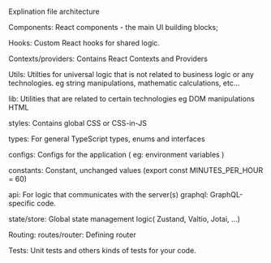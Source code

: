 ####

Explination file architecture

Components: React components - the main UI building blocks;

Hooks: Custom React hooks for shared logic.

Contexts/providers: Contains React Contexts and Providers

Utils: Utilties for universal logic that is not related to business logic or any technologies. eg string manipulations, mathematic calculations, etc...

lib: Utilities that are related to certain technologies eg DOM manipulations HTML

styles: Contains global CSS or CSS-in-JS

types: For general TypeScript types, enums and interfaces

configs: Configs for the application ( eg: environment variables )

constants: Constant, unchanged values (export const MINUTES_PER_HOUR = 60)

api: For logic that communicates with the server(s)
graphql: GraphQL-specific code.

state/store: Global state management logic( Zustand, Valtio, Jotai, ...)

Routing:
routes/router: Defining router

Tests: Unit tests and others kinds of tests for your code.

